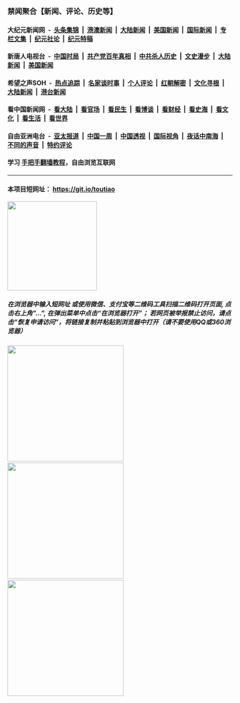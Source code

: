 ### 禁闻聚合【新闻、评论、历史等】

#### 大纪元新闻网 &nbsp;-&nbsp; [头条集锦](indexes/E头条集锦.md?t=02030844) &nbsp;|&nbsp; [港澳新闻](indexes/E港澳新闻.md?t=02030844)  &nbsp;|&nbsp; [大陆新闻](indexes/E大陆新闻.md?t=02030844) &nbsp;|&nbsp; [美国新闻](indexes/E美国新闻.md?t=02030844) &nbsp;|&nbsp; [国际新闻](indexes/E国际新闻.md?t=02030844) &nbsp;|&nbsp; [专栏文集](indexes/E专栏文集.md?t=02030844) &nbsp;|&nbsp; [纪元社论](indexes/E纪元社论.md?t=02030844) &nbsp;|&nbsp; [纪元特稿](indexes/E纪元特稿.md?t=02030844) 

#### 新唐人电视台 &nbsp;-&nbsp; [中国时局](indexes/N中国时局.md?t=02030844) &nbsp;|&nbsp; [共产党百年真相](indexes/N共产党百年真相.md?t=02030844) &nbsp;|&nbsp; [中共杀人历史](indexes/N中共杀人历史.md?t=02030844) &nbsp;|&nbsp; [文史漫步](indexes/N文史漫步.md?t=02030844) &nbsp;|&nbsp; [大陆新闻](indexes/N大陆新闻.md?t=02030844) &nbsp;|&nbsp; [美国新闻](indexes/N美国新闻.md?t=02030844)

#### 希望之声SOH &nbsp;-&nbsp; [热点追踪](indexes/H热点追踪.md?t=02030844) &nbsp;|&nbsp; [名家谈时事](indexes/H名家谈时事.md?t=02030844) &nbsp;|&nbsp; [个人评论](indexes/H个人评论.md?t=02030844)  &nbsp;|&nbsp; [红朝解密](indexes/H红朝解密.md?t=02030844) &nbsp;|&nbsp; [文化寻根](indexes/H文化寻根.md?t=02030844) &nbsp;|&nbsp; [大陆新闻](indexes/H大陆新闻.md?t=02030844) &nbsp;|&nbsp; [港台新闻](indexes/H港台新闻.md?t=02030844)

#### 看中国新闻网 &nbsp;-&nbsp; [看大陆](indexes/S看大陆.md?t=02030844) &nbsp;|&nbsp; [看官场](indexes/S看官场.md?t=02030844) &nbsp;|&nbsp; [看民生](indexes/S看民生.md?t=02030844)  &nbsp;|&nbsp; [看博谈](indexes/S看博谈.md?t=02030844) &nbsp;|&nbsp; [看财经](indexes/S看财经.md?t=02030844) &nbsp;|&nbsp; [看史海](indexes/S看史海.md?t=02030844) &nbsp;|&nbsp; [看文化](indexes/S看文化.md?t=02030844) &nbsp;|&nbsp; [看生活](indexes/S看生活.md?t=02030844) &nbsp;|&nbsp; [看世界](indexes/S看世界.md?t=02030844)

#### 自由亚洲电台 &nbsp;-&nbsp; [亚太报道](indexes/R亚太报道.md?t=02030844) &nbsp;|&nbsp; [中国一周](indexes/R中国一周.md?t=02030844) &nbsp;|&nbsp; [中国透视](indexes/R中国透视.md?t=02030844)  &nbsp;|&nbsp; [国际视角](indexes/R国际视角.md?t=02030844) &nbsp;|&nbsp; [夜话中南海](indexes/R夜话中南海.md?t=02030844) &nbsp;|&nbsp; [不同的声音](indexes/R不同的声音.md?t=02030844) &nbsp;|&nbsp; [特约评论](indexes/R特约评论.md?t=02030844)

#### 学习 [手把手翻墙教程](https://github.com/gfw-breaker/guides/wiki)，自由浏览互联网

----

#### 本项目短网址： https://git.io/toutiao
<img src="https://raw.githubusercontent.com/gfw-breaker/banned-news/master/scripts/img/qr.png" width="200px"/>  

##### 在浏览器中输入短网址 或使用微信、支付宝等二维码工具扫描二维码打开页面, 点击右上角"...", 在弹出菜单中点击“在浏览器打开”； 若网页被举报禁止访问，请点击“恢复申请访问”，将链接复制并粘贴到浏览器中打开（请不要使用QQ或360浏览器）

<img src="https://raw.githubusercontent.com/gfw-breaker/banned-news/master/scripts/img/1.png" width="260px"/> &nbsp; <img src="https://raw.githubusercontent.com/gfw-breaker/banned-news/master/scripts/img/2.png" width="260px"/> &nbsp; <img src="https://raw.githubusercontent.com/gfw-breaker/banned-news/master/scripts/img/3.png" width="260px"/>
